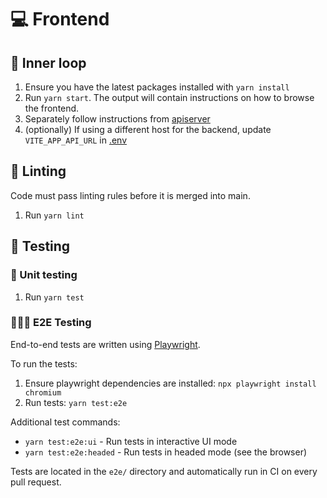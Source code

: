# 💻 Frontend

## 🔁 Inner loop

1. Ensure you have the latest packages installed with `yarn install`
1. Run `yarn start`. The output will contain instructions on how to browse the frontend.
1. Separately follow instructions from [apiserver](../apiserver)
1. (optionally) If using a different host for the backend, update `VITE_APP_API_URL` in [.env](./.env)

## 🧹 Linting

Code must pass linting rules before it is merged into main.

1. Run `yarn lint`

## 🧪 Testing

### 📃 Unit testing

1. Run `yarn test`

### 🧑🏼‍🔬 E2E Testing

End-to-end tests are written using [Playwright](https://playwright.dev/). 

To run the tests:
1. Ensure playwright dependencies are installed: `npx playwright install chromium`
1. Run tests: `yarn test:e2e`

Additional test commands:
* `yarn test:e2e:ui` - Run tests in interactive UI mode
* `yarn test:e2e:headed` - Run tests in headed mode (see the browser)

Tests are located in the `e2e/` directory and automatically run in CI on every pull request.
